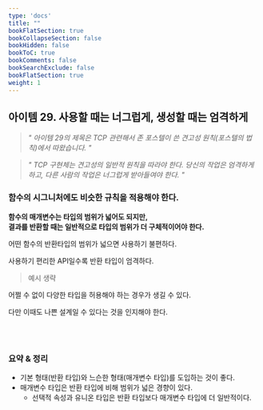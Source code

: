 ```yaml
---
type: 'docs'
title: ""
bookFlatSection: true
bookCollapseSection: false
bookHidden: false
bookToC: true
bookComments: false
bookSearchExclude: false
bookFlatSection: true
weight: 1
---
```


## 아이템 29. 사용할 때는 너그럽게, 생성할 때는 엄격하게

> *" 아이템 29의 제목은 TCP 관련해서 존 포스텔이 쓴 견고성 원칙(포스텔의 법칙)에서 따왔습니다. "*

> *" TCP 구현체는 견고성의 일반적 원칙을 따라야 한다. 당신의 작업은 엄격하게 하고, 다른 사람의 작업은 너그럽게 받아들여야 한다. "*


### 함수의 시그니처에도 비슷한 규칙을 적용해야 한다.

**함수의 매개변수는 타입의 범위가 넓어도 되지만,** <br>
**결과를 반환할 때는 일반적으로 타입의 범위가 더 구체적이어야 한다.**

어떤 함수의 반환타입의 범위가 넓으면 사용하기 불편하다.

사용하기 편리한 API일수록 반환 타입이 엄격하다.

> 예시 생략

어쩔 수 없이 다양한 타입을 허용해야 하는 경우가 생길 수 있다.

다만 이때도 나쁜 설계일 수 있다는 것을 인지해야 한다.

<br><br>

### 요약 & 정리

- 기본 형태(반환 타입)와 느슨한 형태(매개변수 타입)를 도입하는 것이 좋다.
- 매개변수 타입은 반환 타입에 비해 범위가 넓은 경향이 있다. 
  - 선택적 속성과 유니온 타입은 반환 타입보다 매개변수 타입에 더 일반적이다.